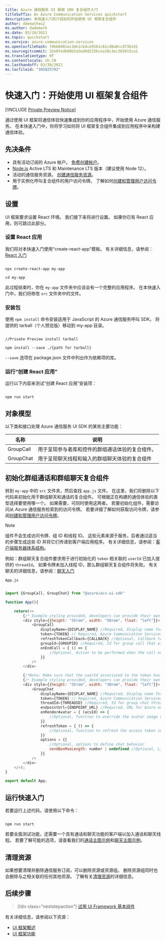 ```yaml
---
title: Azure 通信服务 UI 框架 SDK 复合组件入门
titleSuffix: An Azure Communication Services quickstart
description: 本快速入门将介绍如何开始使用 UI 框架复合组件
author: ddematheu2
ms.author: dademath
ms.date: 03/10/2021
ms.topic: quickstart
ms.service: azure-communication-services
ms.openlocfilehash: 7d6b0d01ec3de1cb4ce91b1c81cd8a0ccd73b1d1
ms.sourcegitcommit: 32e0fedb80b5a5ed0d2336cea18c3ec3b5015ca1
ms.translationtype: HT
ms.contentlocale: zh-CN
ms.lasthandoff: 03/30/2021
ms.locfileid: "105825792"
---
```

# <a name="quickstart-get-started-with-ui-framework-composite-components"></a>快速入门：开始使用 UI 框架复合组件

[!INCLUDE [Private Preview Notice](../../includes/private-preview-include.md)]

通过使用 UI 框架将通信体验快速集成到你的应用程序中，开始使用 Azure 通信服务。 在本快速入门中，你将学习如何将 UI 框架复合组件集成到应用程序中来构建通信体验。

## <a name="prerequisites"></a>先决条件

- 具有活动订阅的 Azure 帐户。 [免费创建帐户](https://azure.microsoft.com/free/?WT.mc_id=A261C142F)。
- [Node.js](https://nodejs.org/) Active LTS 和 Maintenance LTS 版本（建议使用 Node 12）。
- 活动的通信服务资源。 [创建通信服务资源](./../create-communication-resource.md)。
- 用于实例化呼叫复合组件的用户访问令牌。 了解如何[创建和管理用户访问令牌](./../access-tokens.md)。

## <a name="setting-up"></a>设置

UI 框架要求设置 React 环境。 我们接下来将进行设置。 如果你已有 React 应用，则可跳过此部分。

### <a name="set-up-react-app"></a>设置 React 应用

我们将对本快速入门使用“create-react-app”模板。 有关详细信息，请参阅：[React 入门](https://reactjs.org/docs/create-a-new-react-app.html)

```console

npx create-react-app my-app

cd my-app

```

此过程结束时，你在 `my-app` 文件夹中应该会有一个完整的应用程序。 在本快速入门中，我们将修改 `src` 文件夹中的文件。

### <a name="install-the-package"></a>安装包

使用 `npm install` 命令安装适用于 JavaScript 的 Azure 通信服务呼叫 SDK。 将提供的 tarball（个人预览版）移动到 my-app 目录。

```console

//Private Preview install tarball

npm install --save ./{path for tarball}

```

`--save` 选项在 package.json 文件中列出作为依赖项的库。

### <a name="run-create-react-app"></a>运行“创建 React 应用”

运行以下内容来测试“创建 React 应用”安装项：

```console

npm run start 

```

## <a name="object-model"></a>对象模型

以下类和接口处理 Azure 通信服务 UI SDK 的某些主要功能：

| 名称                                  | 说明                                                  |
| ------------------------------------- | ------------------------------------------------------------ |
| GroupCall | 用于呈现参与者库和控件的群组通话体验的复合组件。 |
| GroupChat | 用于呈现聊天线程和输入的群组聊天体验的复合组件 |


## <a name="initialize-group-call-and-group-chat-composite-components"></a>初始化群组通话和群组聊天复合组件

转到 `my-app` 中的 `src` 文件夹，然后查找 `app.js` 文件。 在这里，我们将删除以下代码来初始化用于群组聊天和通话的复合组件。 可根据正在构建的通信体验的类型选择要使用哪一个。 如果需要，可同时使用这两者。 若要初始化组件，需要访问从 Azure 通信服务检索到的访问令牌。 若要详细了解如何获取访问令牌，请参阅[创建和管理用户访问令牌](./../access-tokens.md)。

> [!NOTE]
> 组件不会生成访问令牌、组 ID 和线程 ID。 这些元素来源于服务，后者通过适当的步骤生成这些 ID 并将它们传递到客户端应用程序。 有关详细信息，请参阅：[客户端服务器体系结构](./../../concepts/client-and-server-architecture.md)。
> 
> 例如：群组聊天复合组件要求用于进行初始化的 `token` 相关联的 `userId` 已加入提供的 `threadId`。 如果令牌未加入线程 ID，那么群组聊天复合组件将失败。 有关聊天的详细信息，请参阅：[聊天入门](./../chat/get-started.md)


`App.js`
```javascript

import {GroupCall, GroupChat} from "@azure/acs-ui-sdk"

function App(){

    return(<>
        {/* Example styling provided, developers can provide their own styling to position and resize components */}
        <div style={{height: "35rem", width: "50rem", float: "left"}}>
            <GroupCall
                displayName={DISPLAY_NAME} //Required, Display name for the user entering the call
                token={TOKEN} // Required, Azure Communication Services access token retrieved from authentication service
                refreshTokenCallback={CALLBACK} //Optional, Callback to refresh the token in case it expires
                groupId={GROUPID} //Required, Id for group call that will be joined. (GUID)
                onEndCall = { () => {
                    //Optional, Action to be performed when the call ends
                }}
            />
        </div>

        {/*Note: Make sure that the userId associated to the token has been added to the provided threadId*/}
        {/* Example styling provided, developers can provide their own styling to position and resize components */}
        <div style={{height: "35rem", width: "30rem", float: "left"}}>
            <GroupChat 
                displayName={DISPLAY_NAME} //Required, Display name for the user entering the call
                token={TOKEN} // Required, Azure Communication Services access token retrieved from authentication service
                threadId={THREADID} //Required, Id for group chat thread that will be joined.
                endpointUrl={ENDPOINT_URL} //Required, URL for Azure endpoint being used for Azure Communication Services
                onRenderAvatar = { (acsId) => {
                    //Optional, function to override the avatar image on the chat thread. Function receives one parameters for the Azure Communication Services Identity. Must return a React element.
                }}
                refreshToken = { () => {
                    //Optional, function to refresh the access token in case it expires
                }}
                options = {{
                    //Optional, options to define chat behavior
                    sendBoxMaxLength: number | undefined //Optional, Limit the max send box length based on viewport size change.
                }}
            />
        </div>
    </>);
}

export default App;

```

## <a name="run-quickstart"></a>运行快速入门

若要运行上述代码，请使用以下命令：

```console

npm run start 

```

若要全面测试功能，还需要一个具有通话和聊天功能的客户端以加入通话和聊天线程。 若要了解可能的选项，请查看我们的[通话主图示例](./../../samples/calling-hero-sample.md)和[聊天主图示例](./../../samples/chat-hero-sample.md)。

## <a name="clean-up-resources"></a>清理资源

如果想要清理并删除通信服务订阅，可以删除资源或资源组。 删除资源组同时也会删除与之相关联的任何其他资源。 了解有关[清理资源](../create-communication-resource.md#clean-up-resources)的详细信息。

## <a name="next-steps"></a>后续步骤

> [!div class="nextstepaction"]
> [试用 UI Framework 基本组件](./get-started-with-components.md)

有关详细信息，请参阅以下资源：
- [UI 框架概述](../../concepts/ui-framework/ui-sdk-overview.md)
- [UI 框架功能](./../../concepts/ui-framework/ui-sdk-features.md)
